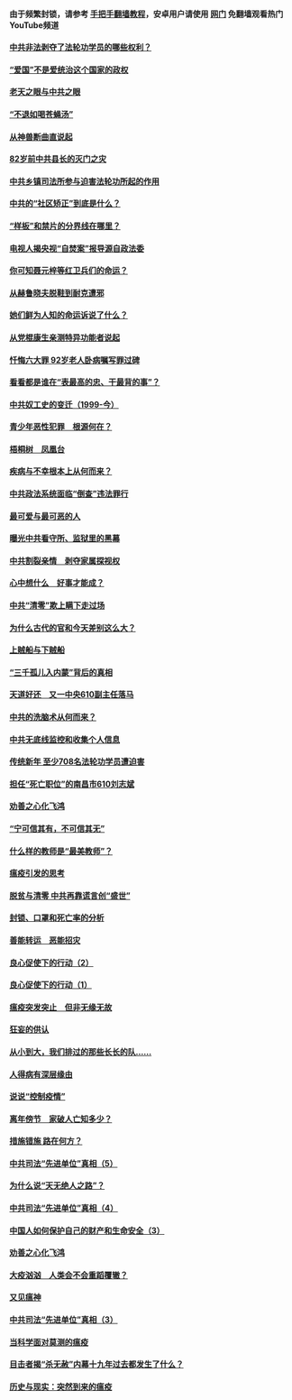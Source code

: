 #### 由于频繁封锁，请参考 [手把手翻墙教程](https://github.com/gfw-breaker/guides/wiki/)，安卓用户请使用 [网门](https://github.com/gfw-breaker/nogfw/blob/master/dl.md?t=04171800) 免翻墙观看热门YouTube频道 

#### [中共非法剥夺了法轮功学员的哪些权利？](../pages/19/423392.md?t=04171800) 

#### [“爱国”不是爱统治这个国家的政权](../pages/19/423029.md?t=04171800) 

#### [老天之眼与中共之眼](../pages/19/423378.md?t=04171800) 

#### [“不退如喝苍蝇汤”](../pages/19/423287.md?t=04171800) 

#### [从神兽断曲直说起](../pages/19/423201.md?t=04171800) 

#### [82岁前中共县长的灭门之灾](../pages/19/423055.md?t=04171800) 

#### [中共乡镇司法所参与迫害法轮功所起的作用](../pages/19/423064.md?t=04171800) 

#### [中共的“社区矫正”到底是什么？](../pages/19/422870.md?t=04171800) 

#### [“样板”和禁片的分界线在哪里？](../pages/19/422704.md?t=04171800) 

#### [电视人揭央视“自焚案”报导源自政法委](../pages/19/422770.md?t=04171800) 

#### [你可知聂元梓等红卫兵们的命运？](../pages/19/422848.md?t=04171800) 

#### [从赫鲁晓夫脱鞋到耐克遭邪](../pages/19/422826.md?t=04171800) 

#### [她们鲜为人知的命运诉说了什么？](../pages/19/422754.md?t=04171800) 

#### [从党棍康生亲测特异功能者说起](../pages/19/422657.md?t=04171800) 

#### [忏悔六大罪 92岁老人卧病嘱写罪过碑](../pages/19/422750.md?t=04171800) 

#### [看看都是谁在“表最高的忠、干最背的事”？](../pages/19/422703.md?t=04171800) 

#### [中共奴工史的变迁（1999-今）](../pages/19/422656.md?t=04171800) 

#### [青少年恶性犯罪　根源何在？](../pages/19/422449.md?t=04171800) 

#### [梧桐树　凤凰台](../pages/19/422442.md?t=04171800) 

#### [疾病与不幸根本上从何而来？](../pages/19/422438.md?t=04171800) 

#### [中共政法系统面临“倒查”违法罪行](../pages/19/422497.md?t=04171800) 

#### [最可爱与最可恶的人](../pages/19/422448.md?t=04171800) 

#### [曝光中共看守所、监狱里的黑幕](../pages/19/422390.md?t=04171800) 

#### [中共割裂亲情　剥夺家属探视权](../pages/19/422364.md?t=04171800) 

#### [心中想什么　好事才能成？](../pages/19/422318.md?t=04171800) 

#### [中共“清零”欺上瞒下走过场](../pages/19/422306.md?t=04171800) 

#### [为什么古代的官和今天差别这么大？](../pages/19/422228.md?t=04171800) 

#### [上贼船与下贼船](../pages/19/422276.md?t=04171800) 

#### [“三千孤儿入内蒙”背后的真相](../pages/19/422229.md?t=04171800) 

#### [天道好还　又一中央610副主任落马](../pages/19/422155.md?t=04171800) 

#### [中共的洗脑术从何而来？](../pages/19/422154.md?t=04171800) 

#### [中共无底线监控和收集个人信息](../pages/19/422039.md?t=04171800) 

#### [传统新年 至少708名法轮功学员遭迫害](../pages/19/421946.md?t=04171800) 

#### [担任“死亡职位”的南昌市610刘志斌](../pages/19/421957.md?t=04171800) 

#### [劝善之心化飞鸿](../pages/19/421164.md?t=04171800) 

#### [“宁可信其有，不可信其无”](../pages/19/421691.md?t=04171800) 

#### [什么样的教师是“最美教师”？](../pages/19/421755.md?t=04171800) 

#### [瘟疫引发的思考](../pages/19/421594.md?t=04171800) 

#### [脱贫与清零 中共再靠谎言创“盛世”](../pages/19/421590.md?t=04171800) 

#### [封锁、口罩和死亡率的分析](../pages/19/421495.md?t=04171800) 

#### [善能转运　恶能招灾](../pages/19/421334.md?t=04171800) 

#### [良心促使下的行动（2）](../pages/19/421361.md?t=04171800) 

#### [良心促使下的行动（1）](../pages/19/421302.md?t=04171800) 

#### [瘟疫突发突止　但非无缘无故](../pages/19/421281.md?t=04171800) 

#### [狂妄的供认](../pages/19/421199.md?t=04171800) 

#### [从小到大，我们排过的那些长长的队……](../pages/19/421243.md?t=04171800) 

#### [人得病有深层缘由](../pages/19/420864.md?t=04171800) 

#### [说说“控制疫情”](../pages/19/420831.md?t=04171800) 

#### [离年傍节　家破人亡知多少？](../pages/19/420563.md?t=04171800) 

#### [措施错施  路在何方？](../pages/19/420076.md?t=04171800) 

#### [中共司法“先进单位”真相（5）](../pages/19/419453.md?t=04171800) 

#### [为什么说“天无绝人之路”？](../pages/19/419618.md?t=04171800) 

#### [中共司法“先进单位”真相（4）](../pages/19/419452.md?t=04171800) 

#### [中国人如何保护自己的财产和生命安全（3）](../pages/19/419405.md?t=04171800) 

#### [劝善之心化飞鸿](../pages/19/418758.md?t=04171800) 

#### [大疫汹汹　人类会不会重蹈覆辙？](../pages/19/419691.md?t=04171800) 

#### [又见瘟神](../pages/19/419225.md?t=04171800) 

#### [中共司法“先进单位”真相（3）](../pages/19/419451.md?t=04171800) 

#### [当科学面对莫测的瘟疫](../pages/19/419625.md?t=04171800) 

#### [目击者揭“杀无赦”内幕十九年过去都发生了什么？](../pages/19/419617.md?t=04171800) 

#### [历史与现实：突然到来的瘟疫](../pages/19/419619.md?t=04171800) 

